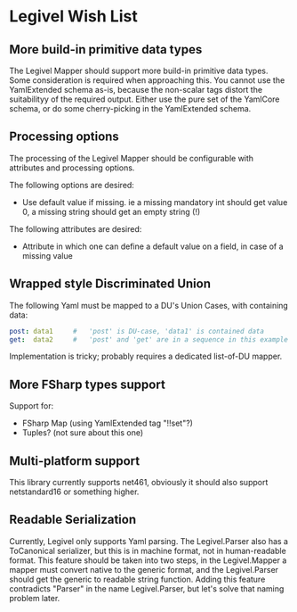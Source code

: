 #   Legivel Wish List


##  More build-in primitive data types 

The Legivel Mapper should support more build-in primitive data types. Some consideration is required when approaching this. 
You cannot use the YamlExtended schema as-is, because the non-scalar tags distort the suitabilityy of the required output.
Either use the pure set of the YamlCore schema, or do some cherry-picking in the YamlExtended schema.


##  Processing options

The processing of the Legivel Mapper should be configurable with attributes and processing options.

The following options are desired:

*   Use default value if missing. ie a missing mandatory int should get value 0, a missing string should get an empty string (!)

The following attributes are desired:

*   Attribute in which one can define a default value on a field, in case of a missing value


##  Wrapped style Discriminated Union

The following Yaml must be mapped to a DU's Union Cases, with containing data:
```yaml
post: data1     #   'post' is DU-case, 'data1' is contained data
get:  data2     #   'post' and 'get' are in a sequence in this example
```

Implementation is tricky; probably requires a dedicated list-of-DU mapper.


##  More FSharp types support

Support for:

*   FSharp Map (using YamlExtended tag "!!set"?)
*   Tuples? (not sure about this one)


##  Multi-platform support

This library currently supports net461, obviously it should also support netstandard16 or something higher.


##  Readable Serialization

Currently, Legivel only supports Yaml parsing. The Legivel.Parser also has a ToCanonical serializer, but this
is in machine format, not in human-readable format. This feature should be taken into two steps,
in the Legivel.Mapper a mapper must convert native to the generic format, and the Legivel.Parser
should get the generic to readable string function. Adding this feature contradicts "Parser" in the name Legivel.Parser,
but let's solve that naming problem later.
